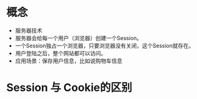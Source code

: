 # 概念
* 服务器技术
* 服务器会给每一个用户（浏览器）创建一个Session。
* 一个Session独占一个浏览器，只要浏览器没有关闭，这个Session就存在。
* 用户登陆之后，整个网站都可以访问。
* 应用场景：保存用户信息，比如说购物车信息

# Session 与 Cookie的区别



